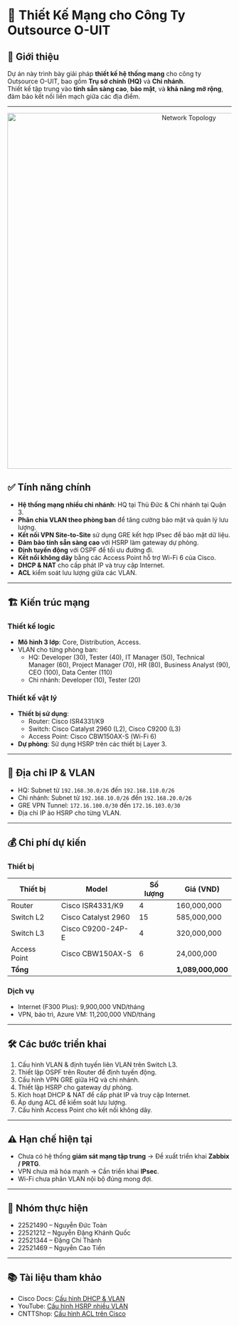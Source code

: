 
# 🏢 Thiết Kế Mạng cho Công Ty Outsource O-UIT

## 📖 Giới thiệu
Dự án này trình bày giải pháp **thiết kế hệ thống mạng** cho công ty Outsource O-UIT, bao gồm **Trụ sở chính (HQ)** và **Chi nhánh**.  
Thiết kế tập trung vào **tính sẵn sàng cao**, **bảo mật**, và **khả năng mở rộng**, đảm bảo kết nối liền mạch giữa các địa điểm.

---

<div align="center">
  <img src="https://i.postimg.cc/zXVgDwhX/Picture1.png" alt="Network Topology" width="800">
</div>


## ✅ Tính năng chính
- **Hệ thống mạng nhiều chi nhánh**: HQ tại Thủ Đức & Chi nhánh tại Quận 3.
- **Phân chia VLAN theo phòng ban** để tăng cường bảo mật và quản lý lưu lượng.
- **Kết nối VPN Site-to-Site** sử dụng GRE kết hợp IPsec để bảo mật dữ liệu.
- **Đảm bảo tính sẵn sàng cao** với HSRP làm gateway dự phòng.
- **Định tuyến động** với OSPF để tối ưu đường đi.
- **Kết nối không dây** bằng các Access Point hỗ trợ Wi-Fi 6 của Cisco.
- **DHCP & NAT** cho cấp phát IP và truy cập Internet.
- **ACL** kiểm soát lưu lượng giữa các VLAN.

---

## 🏗 Kiến trúc mạng
### Thiết kế logic
- **Mô hình 3 lớp**: Core, Distribution, Access.
- VLAN cho từng phòng ban:
  - HQ: Developer (30), Tester (40), IT Manager (50), Technical Manager (60), Project Manager (70), HR (80), Business Analyst (90), CEO (100), Data Center (110)
  - Chi nhánh: Developer (10), Tester (20)

### Thiết kế vật lý
- **Thiết bị sử dụng**:
  - Router: Cisco ISR4331/K9
  - Switch: Cisco Catalyst 2960 (L2), Cisco C9200 (L3)
  - Access Point: Cisco CBW150AX-S (Wi-Fi 6)
- **Dự phòng**: Sử dụng HSRP trên các thiết bị Layer 3.

---

## 📡 Địa chỉ IP & VLAN
- HQ: Subnet từ `192.168.30.0/26` đến `192.168.110.0/26`
- Chi nhánh: Subnet từ `192.168.10.0/26` đến `192.168.20.0/26`
- GRE VPN Tunnel: `172.16.100.0/30` đến `172.16.103.0/30`
- Địa chỉ IP ảo HSRP cho từng VLAN.

---

## 💰 Chi phí dự kiến
### Thiết bị
| Thiết bị | Model | Số lượng | Giá (VND) |
|----------|-------|----------|-----------|
| Router | Cisco ISR4331/K9 | 4 | 160,000,000 |
| Switch L2 | Cisco Catalyst 2960 | 15 | 585,000,000 |
| Switch L3 | Cisco C9200-24P-E | 4 | 320,000,000 |
| Access Point | Cisco CBW150AX-S | 6 | 24,000,000 |
| **Tổng** |  |  | **1,089,000,000** |

### Dịch vụ
- Internet (F300 Plus): 9,900,000 VND/tháng
- VPN, bảo trì, Azure VM: 11,200,000 VND/tháng

---

## 🛠 Các bước triển khai
1. Cấu hình VLAN & định tuyến liên VLAN trên Switch L3.
2. Thiết lập OSPF trên Router để định tuyến động.
3. Cấu hình VPN GRE giữa HQ và chi nhánh.
4. Thiết lập HSRP cho gateway dự phòng.
5. Kích hoạt DHCP & NAT để cấp phát IP và truy cập Internet.
6. Áp dụng ACL để kiểm soát lưu lượng.
7. Cấu hình Access Point cho kết nối không dây.

---

## ⚠️ Hạn chế hiện tại
- Chưa có hệ thống **giám sát mạng tập trung** → Đề xuất triển khai **Zabbix / PRTG**.
- VPN chưa mã hóa mạnh → Cần triển khai **IPsec**.
- Wi-Fi chưa phân VLAN nội bộ đúng mong đợi.

---

## 👥 Nhóm thực hiện
- 22521490 – Nguyễn Đức Toàn  
- 22521212 – Nguyễn Đặng Khánh Quốc  
- 22521344 – Đặng Chí Thành  
- 22521469 – Nguyễn Cao Tiến  

---

## 📚 Tài liệu tham khảo
- Cisco Docs: [Cấu hình DHCP & VLAN](https://www.cisco.com/en/US/docs/routers/access/800/850/software/configuration/guide/dhcpvlan.htm)
- YouTube: [Cấu hình HSRP nhiều VLAN](https://www.youtube.com/watch?v=9-JY_On0-vY)
- CNTTShop: [Cấu hình ACL trên Cisco](https://cnttshop.vn/blogs/cisco/huong-dan-cau-hinh-access-list-tren-cisco-voi-lab-cu-the)
